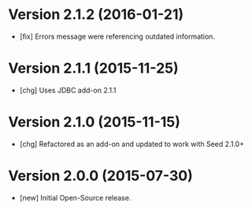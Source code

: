 # Version 2.1.2 (2016-01-21)

* [fix] Errors message were referencing outdated information.

# Version 2.1.1 (2015-11-25)

* [chg] Uses JDBC add-on 2.1.1

# Version 2.1.0 (2015-11-15)

* [chg] Refactored as an add-on and updated to work with Seed 2.1.0+

# Version 2.0.0 (2015-07-30)

* [new] Initial Open-Source release.
